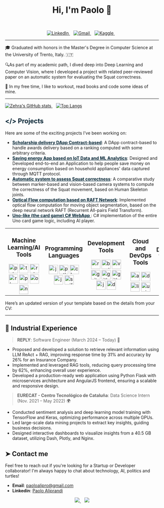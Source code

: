 <h1 align="center">Hi, I'm Paolo 👋</h1>

<br>
<p align='center'>
 <a href="https://www.linkedin.com/in/paolo-aliprandi/">
   <img src="https://img.shields.io/badge/LinkedIn-0077B5?style=for-the-badge&logo=linkedin&logoColor=white" alt="LinkedIn">
 </a>&nbsp;&nbsp;
 <a href="mailto:paoloalipro@gmail.com">
   <img src="https://img.shields.io/badge/Gmail-D14836?style=for-the-badge&logo=gmail&logoColor=white" alt="Gmail">
 </a>&nbsp;&nbsp;
 <a href="https://www.kaggle.com/paoloaliprandi00">
   <img src="https://img.shields.io/badge/Kaggle-20BEFF?style=for-the-badge&logo=kaggle&logoColor=white" alt="Kaggle">
 </a>&nbsp;&nbsp;
</p>

---
🎓 Graduated with honors in the Master's Degree in Computer Science at the University of Trento, Italy. 🇮🇹

🔍As part of my academic path, I dived deep into Deep Learning and Computer Vision, where I developed a project with related peer-reviewed paper on an automatic system for evaluating the Squat correctness.

🌿 In my free time, I like to workout, read books and code some ideas of mine.

---


<div align="left">
 <a href="https://github.com/paolo-aliprandi">
   <img src="https://github-readme-stats.vercel.app/api?username=paolo-aliprandi&theme=shadow_blue&show_icons=true&show=reviews,prs_merged,prs_merged_percentage&" alt="Zehra's GitHub stats" />
 </a>&nbsp;&nbsp;
 <a href="https://github.com/paolo-aliprandi">
   <img src="https://github-readme-stats.vercel.app/api/top-langs?username=paolo-aliprandi&hide=html,scss,stylus,blade,jupyter%20notebook,css,batchfile,dockerfile,typescript&theme=shadow_blue&show_icons=true&size_weight=0.5&count_weight=0.5" alt="Top Langs" />
 </a>
</div>




<h2 style="color: #002333;">&#x003C;&#x002F;&#x003E; Projects</h2>

Here are some of the exciting projects I’ve been working on:

- **<a href="https://github.com/paolo-aliprandi/Blockchain-Project" style="color: #002333;">Scholarship delivery DApp Contract-based</a>**: A DApp contract-based to handle awards delivery based on a ranking computed with some arbitrary criteria.
- **<a href="https://github.com/paolo-aliprandi/SmartHome" style="color: #002333;">Saving energy App based on IoT Data and ML Analytics</a>**: Designed and Developed end-to-end an Application to help people save money on energy consumption based on household appliances' data captured through MQTT protocol.
- **<a href="https://github.com/paolo-aliprandi/Squat-Analysis-CVproj" style="color: #002333;">Automatic system to assess Squat correctness</a>**: A comparative study between marker-based and vision-based camera systems to compute the correctness of the Squat movement, based on Human Skeleton joints.
- **<a href="https://github.com/paolo-aliprandi/VisualisingRAFTOpticalFlow" style="color: #002333;">Optical Flow computation based on RAFT Network</a>**: Implemented optical flow computation for moving object segmentation, based on the deep neural network RAFT (Recurrent All-pairs Field Transform).
- **<a href="https://github.com/paolo-aliprandi/UnoWebApp" style="color: #002333;">Uno-like (the card game) C# WebApp </a>**: C# implementation of the entire Uno card game logic, including AI player.



<table>
 <tr>
   <td align="center">
     <h3>Machine Learning/AI Tools </h3>
     <img src="https://cdn.jsdelivr.net/gh/devicons/devicon/icons/pytorch/pytorch-original.svg" height="30" alt="pytorch logo" title="PyTorch" />
     <img src="https://cdn.jsdelivr.net/gh/devicons/devicon/icons/tensorflow/tensorflow-original.svg" height="30" alt="tensorflow logo" title="TensorFlow" />
     <img src="https://cdn.jsdelivr.net/gh/devicons/devicon/icons/rstudio/rstudio-original.svg" height="30" alt="rstudio logo" title="RStudio" />
     <img src="https://cdn.jsdelivr.net/gh/devicons/devicon/icons/r/r-original.svg" height="30" alt="r logo" title="R" />
     <img src="https://cdn.jsdelivr.net/gh/devicons/devicon/icons/pandas/pandas-original.svg" height="30" alt="pandas logo" title="Pandas" />
     <img src="https://cdn.jsdelivr.net/gh/devicons/devicon/icons/opencv/opencv-original.svg" height="30" alt="opencv logo" title="OpenCV" />
     <img src="https://cdn.jsdelivr.net/gh/devicons/devicon/icons/numpy/numpy-original.svg" height="30" alt="numpy logo" title="NumPy" />
   </td>
   <td align="center">
     <h3>Programming Languages</h3>
     <img src="https://cdn.jsdelivr.net/gh/devicons/devicon/icons/javascript/javascript-original.svg" height="30" alt="javascript logo" title="JavaScript" />
     <img src="https://cdn.jsdelivr.net/gh/devicons/devicon/icons/python/python-original.svg" height="30" alt="python logo" title="Python" />
     <img src="https://cdn.jsdelivr.net/gh/devicons/devicon/icons/c/c-original.svg" height="30" alt="c logo" title="C" />
     <img src="https://cdn.jsdelivr.net/gh/devicons/devicon/icons/java/java-original.svg" height="30" alt="java logo" title="Java" />
     <img src="https://cdn.jsdelivr.net/gh/devicons/devicon/icons/swift/swift-original.svg" height="30" alt="swift logo" title="Swift" />
   </td>
   <td align="center">
     <h3>Development Tools</h3>
     <img src="https://cdn.jsdelivr.net/gh/devicons/devicon/icons/react/react-original.svg" height="30" alt="react logo" title="React" />
     <img src="https://cdn.jsdelivr.net/gh/devicons/devicon/icons/bootstrap/bootstrap-original.svg" height="30" alt="bootstrap logo" title="Bootstrap" />
     <img src="https://cdn.jsdelivr.net/gh/devicons/devicon/icons/vscode/vscode-original.svg" height="30" alt="vscode logo" title="VSCode" />
     <img src="https://cdn.jsdelivr.net/gh/devicons/devicon/icons/git/git-original.svg" height="30" alt="git logo" title="Git" />
     <img src="https://cdn.jsdelivr.net/gh/devicons/devicon/icons/github/github-original.svg" height="30" alt="github logo" title="GitHub" />
     <img src="https://cdn.jsdelivr.net/gh/devicons/devicon/icons/gitlab/gitlab-original.svg" height="30" alt="gitlab logo" title="GitLab" />
     <img src="https://cdn.jsdelivr.net/gh/devicons/devicon/icons/jenkins/jenkins-line.svg" height="30" alt="jenkins logo" title="Jenkins" />
     <img src="https://cdn.jsdelivr.net/gh/devicons/devicon/icons/docker/docker-original.svg" height="30" alt="docker logo" title="Docker" />
   </td>
   <td align="center">
     <h3>Cloud and DevOps Tools</h3>
     <img src="https://cdn.jsdelivr.net/gh/devicons/devicon/icons/amazonwebservices/amazonwebservices-line-wordmark.svg" height="30" alt="amazonwebservices logo" title="AWS" />
     <img src="https://cdn.jsdelivr.net/gh/devicons/devicon/icons/docker/docker-original.svg" height="30" alt="docker logo" title="Docker" />
     <img src="https://cdn.jsdelivr.net/gh/devicons/devicon/icons/linux/linux-original.svg" height="30" alt="linux logo" title="Linux" />
     <img src="https://cdn.jsdelivr.net/gh/devicons/devicon/icons/unix/unix-original.svg" height="30" alt="unix logo" title="Unix" />
   </td>
   <td align="center">
     <h3>Design Tools</h3>
     <img src="https://cdn.jsdelivr.net/gh/devicons/devicon/icons/canva/canva-original.svg" height="30" alt="canva logo" title="Canva" />
     <img src="https://cdn.jsdelivr.net/gh/devicons/devicon/icons/figma/figma-original.svg" height="30" alt="figma logo" title="Figma" />
   </td>
 </tr>
</table>

Here’s an updated version of your template based on the details from your CV:

---

## 📂 Industrial Experience

> **REPLY**: Software Engineer (March 2024 – Today) 🏢
- Proposed and developed a solution to retrieve relevant information using LLM ReAct + RAG, improving response time by 31% and accuracy by 26% for an Insurance Company.
- Implemented and leveraged RAG tools, reducing query processing time by 62%, enhancing overall user experience.
- Developed a production-ready web application using Python Flask with microservices architecture and AngularJS frontend, ensuring a scalable and responsive design.

> **EURECAT - Centro Tecnológico de Cataluña**: Data Science Intern (Nov. 2021 – May 2022) 🌍
- Conducted sentiment analysis and deep learning model training with TensorFlow and Keras, optimizing performance across multiple GPUs.
- Led large-scale data mining projects to extract key insights, guiding business decisions.
- Designed interactive dashboards to visualize insights from a 40.5 GB dataset, utilizing Dash, Plotly, and Nginx.

## ➤ Contact me

Feel free to reach out if you're looking for a Startup or Developer collaborator! I'm always happy to chat about technology, AI, politics and turtles!

- **Email**: [paoloalipro@gmail.com](mailto:paoloalipro@gmail.com)
- **Linkedin**: [Paolo Aliprandi](linkedin.com/in/paolo-aliprandi)

<p align='center'>
 <a href="https://www.linkedin.com/in/paolo-aliprandi/">
   <img src="https://img.shields.io/badge/LinkedIn-0077B5?style=for-the-badge&logo=linkedin&logoColor=white"></img>
 </a>&nbsp;&nbsp;
 <a href="mailto:paolo.alipro@gmail.com">
   <img src="https://img.shields.io/badge/Gmail-D14836?style=for-the-badge&logo=gmail&logoColor=white"></img>
 </a>
</p>
